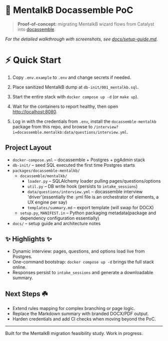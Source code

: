 # 🚀 MentalkB Docassemble PoC
> **Proof-of-concept:** migrating MentalkB wizard flows from Catalyst into [docassemble](https://docassemble.org/).

_For the detailed walkthrough with screenshots, see [docs/setup-guide.md](docs/setup-guide.md)._ 

# ⚡ **Quick Start**

1. Copy `.env.example` to `.env` and change secrets if needed.

2. Place sanitized MentalkB dump at `db-init/001_mentalkb.sql`.

3. Start the entire stack with `docker compose up -d` (or `make up`).
4. Wait for the containers to report healthy, then open <http://localhost:8080>.
5. Log in with the credentials from `.env`, install the `docassemble-mentalkb` package from this repo, and browse to `/interview?i=docassemble.mentalkb:data/questions/interview.yml`.

## Project Layout 

- `docker-compose.yml` – docassemble + Postgres + pgAdmin stack
- `db-init/` – seed SQL executed the first time Postgres starts
- `packages/docassemble-mentalkb/`
  - `docassemble/mentalkb/`
    - `loader.py` – SQLAlchemy loader pulling pages/questions/options
    - `util.py` – DB write hook (persists to `intake_sessions`)
    - `data/questions/interview.yml` – docassemble interview 'driver'(essentially the .yml file is an orchestrator of elements, a UX engine per say)
    - `templates/summary.md` – export template (will swap for DOCX)
  - `setup.py`, `MANIFEST.in` – Python packaging metadata(package and dependency configuration essentially)
- `docs/` – setup guide and architecture notes

## ✨ Highlights ✨

- Dynamic interview: pages, questions, and options load live from Postgres.
- One-command bootstrap: `docker compose up -d` brings the full stack online.
- Responses persist to `intake_sessions` and generate a downloadable summary.

## Next Steps ☘️

- Extend rules mapping for complex branching or page logic.
- Replace the Markdown summary with branded DOCX/PDF output.
- Harden credentials and add CI checks when moving beyond the PoC.

---

Built for the MentalkB migration feasibility study. Work in progress.

